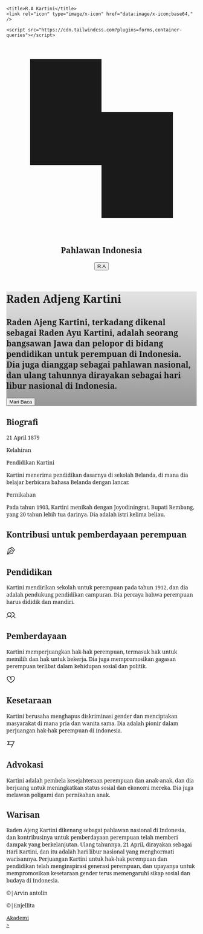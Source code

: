 <html>
  <head>
    <link rel="preconnect" href="https://fonts.gstatic.com/" crossorigin="" />
    <link
      rel="stylesheet"
      as="style"
      onload="this.rel='stylesheet'"
      href="https://fonts.googleapis.com/css2?display=swap&amp;family=Noto+Serif%3Awght%40400%3B500%3B700%3B900&amp;family=Noto+Sans%3Awght%40400%3B500%3B700%3B900"
    />

    <title>R.A Kartini</title>
    <link rel="icon" type="image/x-icon" href="data:image/x-icon;base64," />

    <script src="https://cdn.tailwindcss.com?plugins=forms,container-queries"></script>
  </head>
  <body>
    <div class="relative flex size-full min-h-screen flex-col bg-black dark group/design-root overflow-x-hidden" style='font-family: "Noto Serif", "Noto Sans", sans-serif;'>
      <div class="layout-container flex h-full grow flex-col">
        <header class="flex items-center justify-between whitespace-nowrap border-b border-solid border-b-[#333333] px-10 py-3">
          <div class="flex items-center gap-4 text-[#FFFFFF]">
            <div class="size-4">
              <svg viewBox="0 0 48 48" fill="none" xmlns="http://www.w3.org/2000/svg">
                <path fill-rule="evenodd" clip-rule="evenodd" d="M24 4H6V17.3333V30.6667H24V44H42V30.6667V17.3333H24V4Z" fill="currentColor"></path>
              </svg>
            </div>
            <h2 class="text-[#FFFFFF] text-lg font-bold leading-tight tracking-[-0.015em]">Pahlawan Indonesia</h2>
          </div>
          <div class="flex flex-1 justify-end gap-8">
            <div class="flex items-center gap-9">
            <button
              class="flex min-w-[84px] max-w-[480px] cursor-pointer items-center justify-center overflow-hidden rounded-xl h-10 px-4 bg-[#FFFFFF] text-black text-sm font-bold leading-normal tracking-[0.015em]"
            >
              <span class="truncate">R.A</span>
            </button>
          </div>
        </header>
        <div class="px-40 flex flex-1 justify-center py-5">
          <div class="layout-content-container flex flex-col max-w-[960px] flex-1">
            <div class="@container">
              <div class="@[480px]:p-4">
                <div
                  class="flex min-h-[480px] flex-col gap-6 bg-cover bg-center bg-no-repeat @[480px]:gap-8 @[480px]:rounded-xl items-start justify-end px-4 pb-10 @[480px]:px-10"
                  style='background-image: linear-gradient(rgba(0, 0, 0, 0.1) 0%, rgba(0, 0, 0, 0.4) 100%), url("https://cdn.usegalileo.ai/sdxl10/a43fbde6-57d7-4045-adf5-4b14685c80cc.png");'
                >
                  <div class="flex flex-col gap-2 text-left">
                    <h1
                      class="text-white text-4xl font-black leading-tight tracking-[-0.033em] @[480px]:text-5xl @[480px]:font-black @[480px]:leading-tight @[480px]:tracking-[-0.033em]"
                    >
                      Raden Adjeng Kartini
                    </h1>
                    <h2 class="text-white text-sm font-normal leading-normal @[480px]:text-base @[480px]:font-normal @[480px]:leading-normal">
                      Raden Ajeng Kartini, terkadang dikenal sebagai Raden Ayu Kartini, adalah seorang bangsawan Jawa dan pelopor di bidang pendidikan untuk perempuan di Indonesia.
                      Dia juga dianggap sebagai pahlawan nasional, dan ulang tahunnya dirayakan sebagai hari libur nasional di Indonesia.
                    </h2>
                  </div>
                  <button
                    class="flex min-w-[84px] max-w-[480px] cursor-pointer items-center justify-center overflow-hidden rounded-xl h-10 px-4 @[480px]:h-12 @[480px]:px-5 bg-[#FFFFFF] text-black text-sm font-bold leading-normal tracking-[0.015em] @[480px]:text-base @[480px]:font-bold @[480px]:leading-normal @[480px]:tracking-[0.015em]"
                  >
                    <span class="truncate">Mari Baca</span>
                  </button>
                </div>
              </div>
            </div>
            <h2 class="text-[#FFFFFF] text-[22px] font-bold leading-tight tracking-[-0.015em] px-4 pb-3 pt-5">Biografi</h2>
            <div class="grid grid-cols-[40px_1fr] gap-x-2 px-4">
              <div class="flex flex-col items-center gap-1 pt-3">
                <div
                  class="bg-center bg-no-repeat aspect-square bg-cover rounded-full size-6"
                  style='background-image: url("https://cdn.usegalileo.ai/sdxl10/5959a12a-7f1d-43c8-bd52-0d3e69ee4717.png");'
                ></div>
                <div class="w-[1.5px] bg-[#434343] h-2 grow"></div>
              </div>
              <div class="flex flex-1 flex-col py-3">
                <p class="text-[#FFFFFF] text-base font-medium leading-normal">21 April 1879</p>
                <p class="text-[#CBCBCB] text-base font-normal leading-normal">Kelahiran</p>
              </div>
              <div class="flex flex-col items-center gap-1">
                <div class="w-[1.5px] bg-[#434343] h-2"></div>
                <div
                  class="bg-center bg-no-repeat aspect-square bg-cover rounded-full size-6"
                  style='background-image: url("https://cdn.usegalileo.ai/sdxl10/49b3b90c-27ae-496e-9f1f-766439170e0a.png");'
                ></div>
                <div class="w-[1.5px] bg-[#434343] h-2 grow"></div>
              </div>
              <div class="flex flex-1 flex-col py-3">
                <p class="text-[#FFFFFF] text-base font-medium leading-normal">Pendidikan Kartini</p>
                <p class="text-[#CBCBCB] text-base font-normal leading-normal">
                  Kartini menerima pendidikan dasarnya di sekolah Belanda, di mana dia belajar berbicara bahasa Belanda dengan lancar.
                </p>
              </div>
              <div class="flex flex-col items-center gap-1 pb-3">
                <div class="w-[1.5px] bg-[#434343] h-2"></div>
                <div
                  class="bg-center bg-no-repeat aspect-square bg-cover rounded-full size-6"
                  style='background-image: url("https://cdn.usegalileo.ai/sdxl10/7b1a411d-f13c-40a6-989a-822e6750c134.png");'
                ></div>
              </div>
              <div class="flex flex-1 flex-col py-3">
                <p class="text-[#FFFFFF] text-base font-medium leading-normal">Pernikahan</p>
                <p class="text-[#CBCBCB] text-base font-normal leading-normal">
                  Pada tahun 1903, Kartini menikah dengan Joyodiningrat, Bupati Rembang, yang 20 tahun lebih tua darinya. Dia adalah istri kelima beliau.
                </p>
              </div>
            </div>
            <h2 class="text-[#FFFFFF] text-[22px] font-bold leading-tight tracking-[-0.015em] px-4 pb-3 pt-5">Kontribusi untuk pemberdayaan perempuan</h2>
            <div class="grid grid-cols-[repeat(auto-fit,minmax(158px,1fr))] gap-3 p-4">
              <div class="flex flex-1 gap-3 rounded-lg border border-[#434343] bg-black p-4 flex-col">
                <div class="text-[#FFFFFF]" data-icon="PenNib" data-size="24px" data-weight="regular">
                  <svg xmlns="http://www.w3.org/2000/svg" width="24px" height="24px" fill="currentColor" viewBox="0 0 256 256">
                    <path
                      d="M240,100.68a15.86,15.86,0,0,0-4.69-11.31L166.63,20.68a16,16,0,0,0-22.63,0L115.57,49.11l-58,21.77A16.06,16.06,0,0,0,47.35,83.23L24.11,222.68A8,8,0,0,0,32,232a8.4,8.4,0,0,0,1.32-.11l139.44-23.24a16,16,0,0,0,12.35-10.17l21.77-58L235.31,112A15.87,15.87,0,0,0,240,100.68Zm-69.87,92.19L55.32,212l47.37-47.37a28,28,0,1,0-11.32-11.32L44,200.7,63.13,85.86,118,65.29,190.7,138ZM104,140a12,12,0,1,1,12,12A12,12,0,0,1,104,140Zm96-15.32L131.31,56l24-24L224,100.68Z"
                    ></path>
                  </svg>
                </div>
                <div class="flex flex-col gap-1">
                  <h2 class="text-[#FFFFFF] text-base font-bold leading-tight">Pendidikan</h2>
                  <p class="text-[#CBCBCB] text-sm font-normal leading-normal">
                    Kartini mendirikan sekolah untuk perempuan pada tahun 1912, dan dia adalah pendukung pendidikan campuran. Dia percaya bahwa perempuan harus dididik dan mandiri.
                  </p>
                </div>
              </div>
              <div class="flex flex-1 gap-3 rounded-lg border border-[#434343] bg-black p-4 flex-col">
                <div class="text-[#FFFFFF]" data-icon="Users" data-size="24px" data-weight="regular">
                  <svg xmlns="http://www.w3.org/2000/svg" width="24px" height="24px" fill="currentColor" viewBox="0 0 256 256">
                    <path
                      d="M117.25,157.92a60,60,0,1,0-66.5,0A95.83,95.83,0,0,0,3.53,195.63a8,8,0,1,0,13.4,8.74,80,80,0,0,1,134.14,0,8,8,0,0,0,13.4-8.74A95.83,95.83,0,0,0,117.25,157.92ZM40,108a44,44,0,1,1,44,44A44.05,44.05,0,0,1,40,108Zm210.14,98.7a8,8,0,0,1-11.07-2.33A79.83,79.83,0,0,0,172,168a8,8,0,0,1,0-16,44,44,0,1,0-16.34-84.87,8,8,0,1,1-5.94-14.85,60,60,0,0,1,55.53,105.64,95.83,95.83,0,0,1,47.22,37.71A8,8,0,0,1,250.14,206.7Z"
                    ></path>
                  </svg>
                </div>
                <div class="flex flex-col gap-1">
                  <h2 class="text-[#FFFFFF] text-base font-bold leading-tight">Pemberdayaan</h2>
                  <p class="text-[#CBCBCB] text-sm font-normal leading-normal">
                    Kartini memperjuangkan hak-hak perempuan, termasuk hak untuk memilih dan hak untuk bekerja. Dia juga mempromosikan gagasan perempuan terlibat dalam kehidupan
                    sosial dan politik.
                  </p>
                </div>
              </div>
              <div class="flex flex-1 gap-3 rounded-lg border border-[#434343] bg-black p-4 flex-col">
                <div class="text-[#FFFFFF]" data-icon="HeartBreak" data-size="24px" data-weight="regular">
                  <svg xmlns="http://www.w3.org/2000/svg" width="24px" height="24px" fill="currentColor" viewBox="0 0 256 256">
                    <path
                      d="M178,32a61.6,61.6,0,0,0-43.84,18.16L128,56.32l-6.16-6.16A62,62,0,0,0,16,94c0,70,103.79,126.67,108.21,129a8,8,0,0,0,7.58,0C136.21,220.67,240,164,240,94A62.07,62.07,0,0,0,178,32ZM128,206.8C109.74,196.16,32,147.69,32,94a46,46,0,0,1,78.53-32.53l6.16,6.16L106.34,78a8,8,0,0,0,0,11.31l24.53,24.53-16.53,16.52a8,8,0,0,0,11.32,11.32l22.18-22.19a8,8,0,0,0,0-11.31L123.31,83.63l22.16-22.16A46,46,0,0,1,224,94C224,147.61,146.24,196.15,128,206.8Z"
                    ></path>
                  </svg>
                </div>
                <div class="flex flex-col gap-1">
                  <h2 class="text-[#FFFFFF] text-base font-bold leading-tight">Kesetaraan</h2>
                  <p class="text-[#CBCBCB] text-sm font-normal leading-normal">
                    Kartini berusaha menghapus diskriminasi gender dan menciptakan masyarakat di mana pria dan wanita sama. Dia adalah pionir dalam perjuangan hak-hak perempuan di
                    Indonesia.
                  </p>
                </div>
              </div>
              <div class="flex flex-1 gap-3 rounded-lg border border-[#434343] bg-black p-4 flex-col">
                <div class="text-[#FFFFFF]" data-icon="FlagBanner" data-size="24px" data-weight="regular">
                  <svg xmlns="http://www.w3.org/2000/svg" width="24px" height="24px" fill="currentColor" viewBox="0 0 256 256">
                    <path
                      d="M230.76,51.73A8,8,0,0,0,224,48H32a8,8,0,0,0-5.41,13.9l42.09,38.57-42.56,46.1A8,8,0,0,0,32,160H165.62l-28.84,60.56a8,8,0,1,0,14.44,6.88l80-168A8,8,0,0,0,230.76,51.73ZM173.23,144h-123l35.61-38.57a8,8,0,0,0-.47-11.33L52.57,64H211.33Z"
                    ></path>
                  </svg>
                </div>
                <div class="flex flex-col gap-1">
                  <h2 class="text-[#FFFFFF] text-base font-bold leading-tight">Advokasi</h2>
                  <p class="text-[#CBCBCB] text-sm font-normal leading-normal">
                    Kartini adalah pembela kesejahteraan perempuan dan anak-anak, dan dia berjuang untuk meningkatkan status sosial dan ekonomi mereka. Dia juga melawan poligami
                    dan pernikahan anak.
                  </p>
                </div>
              </div>
            </div>
            <h2 class="text-[#FFFFFF] text-[22px] font-bold leading-tight tracking-[-0.015em] px-4 pb-3 pt-5">Warisan</h2>
            <p class="text-[#FFFFFF] text-base font-normal leading-normal pb-3 pt-1 px-4">
              Raden Ajeng Kartini dikenang sebagai pahlawan nasional di Indonesia, dan kontribusinya untuk pemberdayaan perempuan telah memberi dampak yang berkelanjutan. Ulang
              tahunnya, 21 April, dirayakan sebagai Hari Kartini, dan itu adalah hari libur nasional yang menghormati warisannya. Perjuangan Kartini untuk hak-hak perempuan dan
              pendidikan telah menginspirasi generasi perempuan, dan upayanya untuk mempromosikan kesetaraan gender terus memengaruhi sikap sosial dan budaya di Indonesia.
            <p class="text-[#FFFFFF] text-base font-normal leading-normal pb-3 pt-1 px-4">
              ©|Arvin antolin 
            <p class="text-[#FFFFFF] text-base font-normal leading-normal pb-3 pt-1 px-4">
              ©|Enjellita
            </p>
          </div>
        </div>
        <footer class="flex justify-center">
          <div class="flex max-w-[960px] flex-1 flex-col">
            <footer class="flex flex-col gap-6 px-5 py-10 text-center @container">
              <div class="flex flex-wrap items-center justify-center gap-6 @[480px]:flex-row @[480px]:justify-around">
                <a class="text-[#CBCBCB] text-base font-normal leading-normal min-w-40" href="#">Akademi</a>
              </div>
              <div class="flex flex-wrap justify-center gap-4">
                <a href="#">
                      ></path>
                    </svg>
                  </div>
                </a>
              </div>
            </footer>
          </div>
        </footer>
      </div>
    </div>
  </body>
</html>
